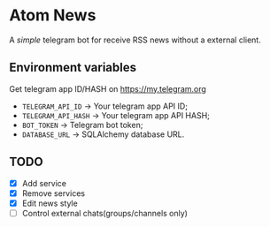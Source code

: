 # Atom News

A *simple* telegram bot for receive RSS news without a external client.


## Environment variables

Get telegram app ID/HASH on https://my.telegram.org

  - `TELEGRAM_API_ID` → Your telegram app API ID;
  - `TELEGRAM_API_HASH` → Your telegram app API HASH;
  - `BOT_TOKEN` → Telegram bot token;
  - `DATABASE_URL` → SQLAlchemy database URL.


## TODO

  - [x] Add service
  - [x] Remove services
  - [x] Edit news style
  - [ ] Control external chats(groups/channels only)
